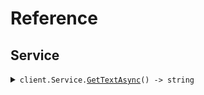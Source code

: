 # Reference
## Service
<details><summary><code>client.Service.<a href="Service">GetTextAsync</a>() -> string</code></summary>
<dl>
<dd>

#### 🔌 Usage

<dl>
<dd>

<dl>
<dd>

```csharp
await client.Service.GetTextAsync();

```
</dd>
</dl>
</dd>
</dl>


</dd>
</dl>
</details>
